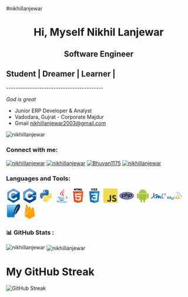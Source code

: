 #nikhillanjewar
<h1 align="center" color="red">Hi, Myself Nikhil Lanjewar</h1>
<h2 align="center">Software Engineer</h2>


<h2>Student | Dreamer | Learner |</h2>
-----------------------------------------


*God is great*

*    Junior ERP Developer & Analyst
*    Vadodara, Gujrat - Corporate Majdur
*    Gmail [nikhillanjewar2003@gmail.com](mailto:nikhillanjewar2003@gmail.com)
</p>

<p align="left"> <img src="https://komarev.com/ghpvc/?username=nikhillanjewar&label=Profile%20views&color=0e75b6&style=flat" alt="nikhillanjewar" /> </p>
<h3 align="left">Connect with me:</h3>
<p align="left">
<a href="http://www.linkedin.com/in/nikhil-lanjewar-3b4a75205/" target="blank"><img align="center" src="https://raw.githubusercontent.com/rahuldkjain/github-profile-readme-generator/master/src/images/icons/Social/linked-in-alt.svg" alt="nikhillanjewar" height="25" width="35" /></a>
<a href="https://x.com/H2rBlood" target="blank"><img align="center" src="https://raw.githubusercontent.com/rahuldkjain/github-profile-readme-generator/master/src/images/icons/Social/twitter.svg" alt="nikhillanjewar" height="30" width="40" /></a>
<a href="https://www.instagram.com/_nikhil_lanjewar_/profilecard/?igsh=cXlqYXNzM3llaHli" target="blank"><img align="center" src="https://raw.githubusercontent.com/rahuldkjain/github-profile-readme-generator/master/src/images/icons/Social/instagram.svg" alt="Bhuvan1175" height="30" width="40" /></a>
  <a href="https://www.hackerrank.com/profile/nikhill_etc20" target="blank"><img align="center" src="https://upload.wikimedia.org/wikipedia/commons/4/40/HackerRank_Icon-1000px.png" alt="nikhillanjewar" height="35" width="32" /></a>

</p>
<h3 align="left">Languages and Tools:</h3>
<p align="left">
  <img src="https://raw.githubusercontent.com/devicons/devicon/master/icons/c/c-original.svg" alt="c" width="40" height="40"/>
  <img src="https://raw.githubusercontent.com/devicons/devicon/master/icons/cplusplus/cplusplus-original.svg" alt="cplusplus" width="40" height="40"/>
  <img src="https://raw.githubusercontent.com/devicons/devicon/master/icons/python/python-original.svg" alt="python" width="40" height="40"/>
  <img src="https://raw.githubusercontent.com/devicons/devicon/master/icons/java/java-original.svg" alt="java" width="40" height="40"/>
  <img src="https://raw.githubusercontent.com/devicons/devicon/master/icons/html5/html5-original-wordmark.svg" alt="html5" width="40" height="40"/>
  <img src="https://raw.githubusercontent.com/devicons/devicon/master/icons/css3/css3-original-wordmark.svg" alt="css3" width="40" height="40"/>
  <img src="https://raw.githubusercontent.com/devicons/devicon/master/icons/javascript/javascript-original.svg" alt="javascript" width="40" height="40"/>
  <img src="https://raw.githubusercontent.com/devicons/devicon/master/icons/php/php-original.svg" alt="php" width="40" height="40"/>
  <img src="https://raw.githubusercontent.com/devicons/devicon/master/icons/android/android-original.svg" alt="android" width="40" height="40"/>
  <img src="https://raw.githubusercontent.com/devicons/devicon/master/icons/xml/xml-original.svg" alt="xml" width="40" height="40"/>
  <img src="https://raw.githubusercontent.com/devicons/devicon/master/icons/mysql/mysql-original-wordmark.svg" alt="mysql" width="40" height="40"/>
  <img src="https://raw.githubusercontent.com/devicons/devicon/master/icons/sqlite/sqlite-original.svg" alt="sqlite" width="40" height="40"/>
  <img src="https://raw.githubusercontent.com/devicons/devicon/master/icons/firebase/firebase-plain.svg" alt="firebase" width="40" height="40"/>
</p>
<h3 align="left">📊 GitHub Stats :</h3>
<p><img align="left" src="https://github-readme-stats.vercel.app/api/top-langs?username=nikhillanjewar&theme=dark&hide_border=false&show_icons=true&locale=en&layout=compact" alt="nikhillanjewar"/></p>
<p>&nbsp;<img align="center" src="https://github-readme-stats.vercel.app/api?username=nikhillanjewar&theme=dark&hide_border=false&show_icons=true&locale=en" alt="nikhillanjewar"/></p>
<!-- <p><img align="center" src="https://github-readme-streak-stats.herokuapp.com/?user=nikhillanjewar&theme=dark&hide_border=false" alt="nikhillanjewar" /></p> -->
<h1>My GitHub Streak</h1><div><img src="https://streak-stats.demolab.com?user=your-nikhillanjewar&theme=dark&hide_border=true" alt="GitHub Streak"> </div>


                     
